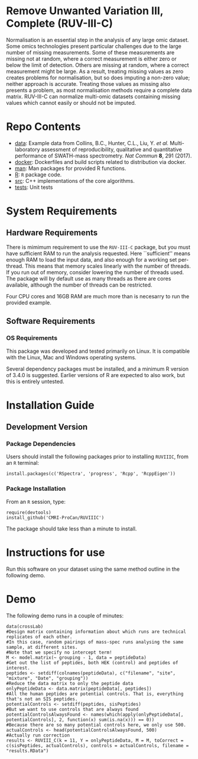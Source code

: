 # Remove Unwanted Variation III, Complete (RUV-III-C)

Normalisation is an essential step in the analysis of any large omic dataset. Some omics technologies present particular challenges due to the large number of missing measurements. Some of these measurements are missing not at random, where a correct measurement is either zero or below the limit of detection. Others are missing at random, where a correct measurement might be large. As a result, treating missing values as zero creates problems for normalisation, but so does imputing a non-zero value; neither approach is accurate. Treating those values as missing also presents a problem, as most normalisation methods require a complete data matrix. RUV-III-C can normalize multi-omic datasets containing missing values which cannot easily or should not be imputed. 

# Repo Contents

- [data](./data): Example data from Collins, B.C., Hunter, C.L., Liu, Y. *et al.* Multi-laboratory assessment of reproducibility, qualitative and quantitative performance of SWATH-mass spectrometry. *Nat Commun* **8**, 291 (2017). 
- [docker](./docker): Dockerfiles and build scripts related to distribution via docker. 
- [man](./man): Man packages for provided R functions. 
- [R](./R): `R` package code.
- [src](./src): C++ implementations of the core algorithms.
- [tests](./tests): Unit tests

# System Requirements

## Hardware Requirements

There is mimimum requirement to use the `RUV-III-C` package, but you must have sufficient RAM to run the analysis requested. Here ``sufficient'' means enough RAM to load the input data, and also enough for a working set per-thread. This means that memory scales linearly with the number of threads. If you run out of memory, consider lowering the number of threads used. The package will by default use as many threads as there are cores available, although the number of threads can be restricted. 

Four CPU cores and 16GB RAM are much more than is necesarry to run the provided example. 

## Software Requirements

### OS Requirements

This package was developed and tested primarily on Linux. It is compatible with the Linux, Mac and Windows operating systems. 

Several dependency packages must be installed, and a minimum R version of 3.4.0 is suggested. Earlier versions of R are expected to also work, but this is entirely untested. 

# Installation Guide

## Development Version

### Package Dependencies

Users should install the following packages prior to installing `RUVIIIC`, from an `R` terminal:
```
install.packages(c('RSpectra', 'progress', 'Rcpp', 'RcppEigen'))
```

### Package Installation

From an `R` session, type:

```
require(devtools)
install_github('CMRI-ProCan/RUVIIIC')
```

The package should take less than a minute to install.

# Instructions for use

Run this software on your dataset using the same method outline in the following demo. 

# Demo

The following demo runs in a couple of minutes:

```
data(crossLab)
#Design matrix containing information about which runs are technical replicates of each other.
#In this case, random pairings of mass-spec runs analysing the same sample, at different sites.
#Note that we specify no intercept term!
M <- model.matrix(~ grouping - 1, data = peptideData)
#Get out the list of peptides, both HEK (control) and peptides of interest.
peptides <- setdiff(colnames(peptideData), c("filename", "site", "mixture", "Date", "grouping"))
#Reduce the data matrix to only the peptide data
onlyPeptideData <- data.matrix(peptideData[, peptides])
#All the human peptides are potential controls. That is, everything that's not an SIS peptides.
potentialControls <- setdiff(peptides, sisPeptides)
#But we want to use controls that are always found
potentialControlsAlwaysFound <- names(which(apply(onlyPeptideData[, potentialControls], 2, function(x) sum(is.na(x))) == 0))
#Because there are so many potential controls here, we only use 500.
actualControls <- head(potentialControlsAlwaysFound, 500)
#Actually run correction
results <- RUVIII_C(k = 11, Y = onlyPeptideData, M = M, toCorrect = c(sisPeptides, actualControls), controls = actualControls, filename = "results.RData")
```
